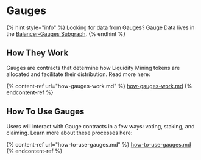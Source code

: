 # Gauges

{% hint style="info" %}
Looking for data from Gauges? Gauge Data lives in the [Balancer-Gauges Subgraph](https://thegraph.com/hosted-service/subgraph/balancer-labs/balancer-gauges).
{% endhint %}

## How They Work

Gauges are contracts that determine how Liquidity Mining tokens are allocated and facilitate their distribution. Read more here:

{% content-ref url="how-gauges-work.md" %}
[how-gauges-work.md](how-gauges-work.md)
{% endcontent-ref %}

## How To Use Gauges

Users will interact with Gauge contracts in a few ways: voting, staking, and claiming. Learn more about these processes here:

{% content-ref url="how-to-use-gauges.md" %}
[how-to-use-gauges.md](how-to-use-gauges.md)
{% endcontent-ref %}
